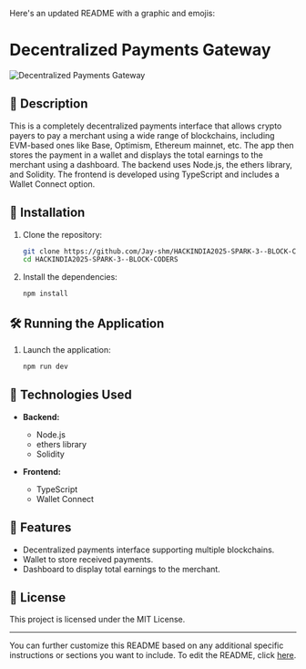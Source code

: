 Here's an updated README with a graphic and emojis:

# Decentralized Payments Gateway

![Decentralized Payments Gateway](HACKINDIA2025-SPARK-3--BLOCK-CODERS/Logo.png)

## 📜 Description
This is a completely decentralized payments interface that allows crypto payers to pay a merchant using a wide range of blockchains, including EVM-based ones like Base, Optimism, Ethereum mainnet, etc. The app then stores the payment in a wallet and displays the total earnings to the merchant using a dashboard. The backend uses Node.js, the ethers library, and Solidity. The frontend is developed using TypeScript and includes a Wallet Connect option.

## 🚀 Installation

1. Clone the repository:
   ```sh
   git clone https://github.com/Jay-shm/HACKINDIA2025-SPARK-3--BLOCK-CODERS.git
   cd HACKINDIA2025-SPARK-3--BLOCK-CODERS
   ```

2. Install the dependencies:
   ```sh
   npm install
   ```

## 🛠️ Running the Application

1. Launch the application:
   ```sh
   npm run dev
   ```

## 🧰 Technologies Used

- **Backend:**
  - Node.js
  - ethers library
  - Solidity

- **Frontend:**
  - TypeScript
  - Wallet Connect

## 🌟 Features

- Decentralized payments interface supporting multiple blockchains.
- Wallet to store received payments.
- Dashboard to display total earnings to the merchant.

## 📄 License

This project is licensed under the MIT License.

---

You can further customize this README based on any additional specific instructions or sections you want to include. To edit the README, click [here](https://github.com/Jay-shm/HACKINDIA2025-SPARK-3--BLOCK-CODERS/edit/master/README.md).
